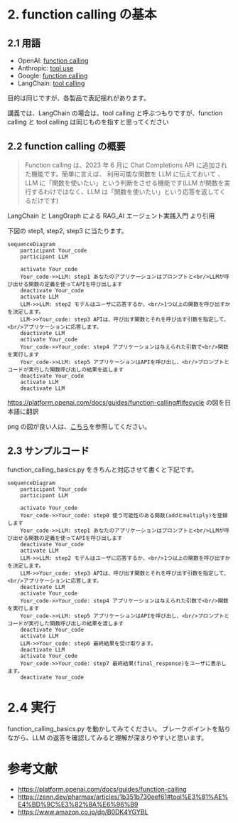 # 2. function calling の基本

## 2.1 用語

- OpenAI: [function calling](https://platform.openai.com/docs/guides/function-calling)
- Anthropic: [tool use](https://docs.anthropic.com/en/docs/build-with-claude/tool-use)
- Google: [function calling](https://cloud.google.com/vertex-ai/generative-ai/docs/multimodal/function-calling)
- LangChain: [tool calling](https://python.langchain.com/docs/how_to/tool_calling/)

目的は同じですが、各製品で表記揺れがあります。

講義では、LangChain の場合は、tool calling と呼ぶつもりですが、function calling と tool calling は同じものを指すと思ってください

## 2.2 function calling の概要

> Function calling は、2023 年 6 月に Chat Completions API に追加された機能です。簡単に言えば、 利用可能な関数を LLM に伝えておいて 、LLM に「関数を使いたい」という判断をさせる機能です(LLM が関数を実行するわけではなく、LLM は「関数を使いたい」という応答を返してくるだけです)

LangChain と LangGraph による RAG_AI エージェント実践入門 より引用

下図の step1, step2, step3 に当たります。

```mermaid
sequenceDiagram
    participant Your_code
    participant LLM

    activate Your_code
    Your_code->>LLM: step1 あなたのアプリケーションはプロンプトと<br/>LLMが呼び出せる関数の定義を使ってAPIを呼び出します
    deactivate Your_code
    activate LLM
    LLM->>LLM: step2 モデルはユーザに応答するか、<br/>1つ以上の関数を呼び出すかを決定します。
    LLM->>Your_code: step3 APIは、呼び出す関数とそれを呼び出す引数を指定して、<br/>アプリケーションに応答します。
    deactivate LLM
    activate Your_code
    Your_code->>Your_code: step4 アプリケーションは与えられた引数で<br/>関数を実行します
    Your_code->>LLM: step5 アプリケーションはAPIを呼び出し、<br/>プロンプトとコードが実行した関数呼び出しの結果を返します
    deactivate Your_code
    activate LLM
    deactivate LLM
```

https://platform.openai.com/docs/guides/function-calling#lifecycle の図を日本語に翻訳

png の図が良い人は、[こちら](./img/function-calling-diagram-ja.png)を参照してください。

## 2.3 サンプルコード

function_calling_basics.py をきちんと対応させて書くと下記です。

```mermaid
sequenceDiagram
    participant Your_code
    participant LLM

    activate Your_code
    Your_code->>Your_code: step0 使う可能性のある関数(addとmultiply)を登録します
    Your_code->>LLM: step1 あなたのアプリケーションはプロンプトと<br/>LLMが呼び出せる関数の定義を使ってAPIを呼び出します
    deactivate Your_code
    activate LLM
    LLM->>LLM: step2 モデルはユーザに応答するか、<br/>1つ以上の関数を呼び出すかを決定します。
    LLM->>Your_code: step3 APIは、呼び出す関数とそれを呼び出す引数を指定して、<br/>アプリケーションに応答します。
    deactivate LLM
    activate Your_code
    Your_code->>Your_code: step4 アプリケーションは与えられた引数で<br/>関数を実行します
    Your_code->>LLM: step5 アプリケーションはAPIを呼び出し、<br/>プロンプトとコードが実行した関数呼び出しの結果を渡します
    deactivate Your_code
    activate LLM
    LLM->>Your_code: step6 最終結果を受け取ります。
    deactivate LLM
    activate Your_code
    Your_code->>Your_code: step7 最終結果(final_response)をユーザに表示します。
    deactivate Your_code
```

# 2.4 実行

function_calling_basics.py を動かしてみてください。
ブレークポイントを貼りながら、LLM の返答を確認してみると理解が深まりやすいと思います。

# 参考文献

- https://platform.openai.com/docs/guides/function-calling
- https://zenn.dev/pharmax/articles/1b351b730eef61#tool%E3%81%AE%E4%BD%9C%E3%82%8A%E6%96%B9
- https://www.amazon.co.jp/dp/B0DK4YGYBL
